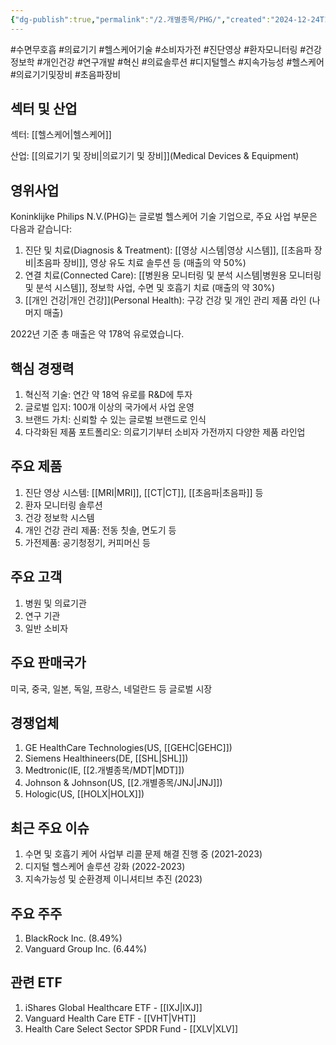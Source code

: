 ```yaml
---
{"dg-publish":true,"permalink":"/2.개별종목/PHG/","created":"2024-12-24T12:02:45.293+09:00","updated":"2025-06-03T20:06:00.648+09:00"}
---
```


#수면무호흡 #의료기기 #헬스케어기술 #소비자가전 #진단영상 #환자모니터링 #건강정보학 #개인건강 #연구개발 #혁신 #의료솔루션 #디지털헬스 #지속가능성 #헬스케어 #의료기기및장비 #초음파장비

## 섹터 및 산업

섹터: [[헬스케어\|헬스케어]]

산업: [[의료기기 및 장비\|의료기기 및 장비]](Medical Devices & Equipment)

## 영위사업

Koninklijke Philips N.V.(PHG)는 글로벌 헬스케어 기술 기업으로, 주요 사업 부문은 다음과 같습니다:

1. 진단 및 치료(Diagnosis & Treatment): [[영상 시스템\|영상 시스템]], [[초음파 장비\|초음파 장비]], 영상 유도 치료 솔루션 등 (매출의 약 50%)
2. 연결 치료(Connected Care): [[병원용 모니터링 및 분석 시스템\|병원용 모니터링 및 분석 시스템]], 정보학 사업, 수면 및 호흡기 치료 (매출의 약 30%)
3. [[개인 건강\|개인 건강]](Personal Health): 구강 건강 및 개인 관리 제품 라인 (나머지 매출)

2022년 기준 총 매출은 약 178억 유로였습니다.

## 핵심 경쟁력

1. 혁신적 기술: 연간 약 18억 유로를 R&D에 투자
2. 글로벌 입지: 100개 이상의 국가에서 사업 운영
3. 브랜드 가치: 신뢰할 수 있는 글로벌 브랜드로 인식
4. 다각화된 제품 포트폴리오: 의료기기부터 소비자 가전까지 다양한 제품 라인업

## 주요 제품

1. 진단 영상 시스템: [[MRI\|MRI]], [[CT\|CT]], [[초음파\|초음파]] 등
2. 환자 모니터링 솔루션
3. 건강 정보학 시스템
4. 개인 건강 관리 제품: 전동 칫솔, 면도기 등
5. 가전제품: 공기청정기, 커피머신 등

## 주요 고객

1. 병원 및 의료기관
2. 연구 기관
3. 일반 소비자

## 주요 판매국가

미국, 중국, 일본, 독일, 프랑스, 네덜란드 등 글로벌 시장

## 경쟁업체

1. GE HealthCare Technologies(US, [[GEHC\|GEHC]])
2. Siemens Healthineers(DE, [[SHL\|SHL]])
3. Medtronic(IE, [[2.개별종목/MDT\|MDT]])
4. Johnson & Johnson(US, [[2.개별종목/JNJ\|JNJ]])
5. Hologic(US, [[HOLX\|HOLX]])

## 최근 주요 이슈

1. 수면 및 호흡기 케어 사업부 리콜 문제 해결 진행 중 (2021-2023)
2. 디지털 헬스케어 솔루션 강화 (2022-2023)
3. 지속가능성 및 순환경제 이니셔티브 추진 (2023)

## 주요 주주

1. BlackRock Inc. (8.49%)
2. Vanguard Group Inc. (6.44%)

## 관련 ETF

1. iShares Global Healthcare ETF - [[IXJ\|IXJ]]
2. Vanguard Health Care ETF - [[VHT\|VHT]]
3. Health Care Select Sector SPDR Fund - [[XLV\|XLV]]